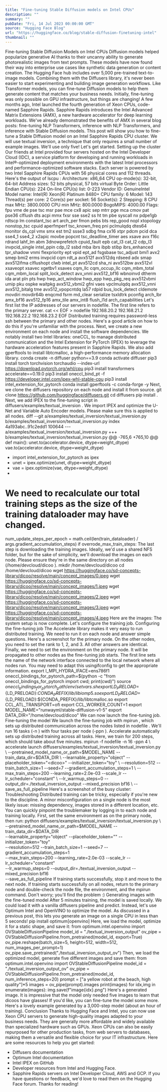```yaml
---
title: "Fine-tuning Stable Diffusion models on Intel CPUs"
description: ""
summary: ""
pubDate: "Fri, 14 Jul 2023 00:00:00 GMT"
source: "Hugging Face Blog"
url: "https://huggingface.co/blog/stable-diffusion-finetuning-intel"
thumbnail: ""
---
```


Fine-tuning Stable Diffusion Models on Intel CPUs
Diffusion models helped popularize generative AI thanks to their uncanny ability to generate photorealistic images from text prompts. These models have now found their way into enterprise use cases like synthetic data generation or content creation. The Hugging Face hub includes over 5,000 pre-trained text-to-image models. Combining them with the Diffusers library, it's never been easier to start experimenting and building image generation workflows.
Like Transformer models, you can fine-tune Diffusion models to help them generate content that matches your business needs. Initially, fine-tuning was only possible on GPU infrastructure, but things are changing! A few months ago, Intel launched the fourth generation of Xeon CPUs, code-named Sapphire Rapids. Sapphire Rapids introduces the Intel Advanced Matrix Extensions (AMX), a new hardware accelerator for deep learning workloads. We've already demonstrated the benefits of AMX in several blog posts: fine-tuning NLP Transformers, inference with NLP Transformers, and inference with Stable Diffusion models.
This post will show you how to fine-tune a Stable Diffusion model on an Intel Sapphire Rapids CPU cluster. We will use textual inversion, a technique that only requires a small number of example images. We'll use only five!
Let's get started.
Setting up the cluster
Our friends at Intel provided four servers hosted on the Intel Developer Cloud (IDC), a service platform for developing and running workloads in Intel®-optimized deployment environments with the latest Intel processors and performance-optimized software stacks.
Each server is powered by two Intel Sapphire Rapids CPUs with 56 physical cores and 112 threads. Here's the output of lscpu
:
Architecture: x86_64
CPU op-mode(s): 32-bit, 64-bit
Address sizes: 52 bits physical, 57 bits virtual
Byte Order: Little Endian
CPU(s): 224
On-line CPU(s) list: 0-223
Vendor ID: GenuineIntel
Model name: Intel(R) Xeon(R) Platinum 8480+
CPU family: 6
Model: 143
Thread(s) per core: 2
Core(s) per socket: 56
Socket(s): 2
Stepping: 8
CPU max MHz: 3800.0000
CPU min MHz: 800.0000
BogoMIPS: 4000.00
Flags: fpu vme de pse tsc msr pae mce cx8 apic sep mtrr pge mca cmov pat pse36 clflush dts acpi mmx fxsr sse sse2 ss ht tm pbe syscall nx pdpe1gb rdtscp lm constant_tsc art arch_per fmon pebs bts rep_good nopl xtopology nonstop_tsc cpuid aperfmperf tsc_known_freq pni pclmulqdq dtes64 monitor ds_cpl vmx smx est tm2 ssse3 sdbg fma cx16 xtpr pdcm pcid dca sse4_1 sse4_2 x2apic movbe popcnt tsc_deadline_timer aes xsave avx f16c rdrand lahf_lm abm 3dnowprefetch cpuid_fault epb cat_l3 cat_l2 cdp_l3 invpcid_single intel_ppin cdp_l2 ssbd mba ibrs ibpb stibp ibrs_enhanced tpr_shadow vnmi flexpriority ept vpid ept_ad fsgsbase tsc_adjust bmi1 avx2 smep bmi2 erms invpcid cqm rdt_a avx512f avx512dq rdseed adx smap avx512ifma clflushopt clwb intel_pt avx512cd sha_ni avx512bw avx512vl xsaveopt xsavec xgetbv1 xsaves cqm_llc cqm_occup_llc cqm_mbm_total cqm_mbm_local split_lock_detect avx_vnni avx512_bf16 wbnoinvd dtherm ida arat pln pts hwp hwp_act_window hwp_epp hwp_pkg_req avx512vbmi umip pku ospke waitpkg avx512_vbmi2 gfni vaes vpclmulqdq avx512_vnni avx512_bitalg tme avx512_vpopcntdq la57 rdpid bus_lock_detect cldemote movdiri movdir64b enqcmd fsrm md_clear serialize tsxldtrk pconfig arch_lbr amx_bf16 avx512_fp16 amx_tile amx_int8 flush_l1d arch_capabilities
Let's first list the IP addresses of our servers in nodefile.
The first line refers to the primary server.
cat << EOF > nodefile
192.168.20.2
192.168.21.2
192.168.22.2
192.168.23.2
EOF
Distributed training requires password-less ssh
between the primary and other nodes. Here's a good article on how to do this if you're unfamiliar with the process.
Next, we create a new environment on each node and install the software dependencies. We notably install two Intel libraries: oneCCL, to manage distributed communication and the Intel Extension for PyTorch (IPEX) to leverage the hardware acceleration features present in Sapphire Rapids. We also add gperftools
to install libtcmalloc,
a high-performance memory allocation library.
conda create -n diffuser python==3.9
conda activate diffuser
pip3 install torch torchvision torchaudio --index-url https://download.pytorch.org/whl/cpu
pip3 install transformers accelerate==0.19.0
pip3 install oneccl_bind_pt -f https://developer.intel.com/ipex-whl-stable-cpu
pip3 install intel_extension_for_pytorch
conda install gperftools -c conda-forge -y
Next, we clone the diffusers repository on each node and install it from source.
git clone https://github.com/huggingface/diffusers.git
cd diffusers
pip install .
Next, we add IPEX to the fine-tuning script in diffusers/examples/textual_inversion
. We import IPEX and optimize the U-Net and Variable Auto Encoder models. Please make sure this is applied to all nodes.
diff --git a/examples/textual_inversion/textual_inversion.py b/examples/textual_inversion/textual_inversion.py
index 4a193abc..91c2edd1 100644
--- a/examples/textual_inversion/textual_inversion.py
+++ b/examples/textual_inversion/textual_inversion.py
@@ -765,6 +765,10 @@ def main():
unet.to(accelerator.device, dtype=weight_dtype)
vae.to(accelerator.device, dtype=weight_dtype)
+ import intel_extension_for_pytorch as ipex
+ unet = ipex.optimize(unet, dtype=weight_dtype)
+ vae = ipex.optimize(vae, dtype=weight_dtype)
+
# We need to recalculate our total training steps as the size of the training dataloader may have changed.
num_update_steps_per_epoch = math.ceil(len(train_dataloader) / args.gradient_accumulation_steps)
if overrode_max_train_steps:
The last step is downloading the training images. Ideally, we'd use a shared NFS folder, but for the sake of simplicity, we'll download the images on each node. Please ensure they're in the same directory on all nodes (/home/devcloud/dicoo
).
mkdir /home/devcloud/dicoo
cd /home/devcloud/dicoo
wget https://huggingface.co/sd-concepts-library/dicoo/resolve/main/concept_images/0.jpeg
wget https://huggingface.co/sd-concepts-library/dicoo/resolve/main/concept_images/1.jpeg
wget https://huggingface.co/sd-concepts-library/dicoo/resolve/main/concept_images/2.jpeg
wget https://huggingface.co/sd-concepts-library/dicoo/resolve/main/concept_images/3.jpeg
wget https://huggingface.co/sd-concepts-library/dicoo/resolve/main/concept_images/4.jpeg
Here are the images:
The system setup is now complete. Let's configure the training job.
Configuring the fine-tuning job
The Accelerate library makes it very easy to run distributed training. We need to run it on each node and answer simple questions.
Here's a screenshot for the primary node. On the other nodes, you need to set the rank to 1, 2, and 3. All other answers are identical.
Finally, we need to set the environment on the primary node. It will be propagated to other nodes as the fine-tuning job starts. The first line sets the name of the network interface connected to the local network where all nodes run. You may need to adapt this usingifconfig
to get the appropriate information.
export I_MPI_HYDRA_IFACE=ens786f1
oneccl_bindings_for_pytorch_path=$(python -c "from oneccl_bindings_for_pytorch import cwd; print(cwd)")
source $oneccl_bindings_for_pytorch_path/env/setvars.sh
export LD_PRELOAD=${LD_PRELOAD}:${CONDA_PREFIX}/lib/libiomp5.so
export LD_PRELOAD=${LD_PRELOAD}:${CONDA_PREFIX}/lib/libtcmalloc.so
export CCL_ATL_TRANSPORT=ofi
export CCL_WORKER_COUNT=1
export MODEL_NAME="runwayml/stable-diffusion-v1-5"
export DATA_DIR="/home/devcloud/dicoo"
We can now launch the fine-tuning job.
Fine-tuning the model
We launch the fine-tuning job with mpirun
, which sets up distributed communication across the nodes listed in nodefile
. We'll run 16 tasks (-n
) with four tasks per node (-ppn
). Accelerate
automatically sets up distributed training across all tasks.
Here, we train for 200 steps, which should take about five minutes.
mpirun -f nodefile -n 16 -ppn 4 \
accelerate launch diffusers/examples/textual_inversion/textual_inversion.py \
--pretrained_model_name_or_path=$MODEL_NAME --train_data_dir=$DATA_DIR \
--learnable_property="object" --placeholder_token="<dicoo>" --initializer_token="toy" \
--resolution=512 --train_batch_size=1 --seed=7 --gradient_accumulation_steps=1 \
--max_train_steps=200 --learning_rate=2.0e-03 --scale_lr --lr_scheduler="constant" \
--lr_warmup_steps=0 --output_dir=./textual_inversion_output --mixed_precision bf16 \
--save_as_full_pipeline
Here's a screenshot of the busy cluster:
Troubleshooting
Distributed training can be tricky, especially if you're new to the discipline. A minor misconfiguration on a single node is the most likely issue: missing dependency, images stored in a different location, etc.
You can quickly pinpoint the troublemaker by logging in to each node and training locally. First, set the same environment as on the primary node, then run:
python diffusers/examples/textual_inversion/textual_inversion.py \
--pretrained_model_name_or_path=$MODEL_NAME --train_data_dir=$DATA_DIR \
--learnable_property="object" --placeholder_token="<dicoo>" --initializer_token="toy" \
--resolution=512 --train_batch_size=1 --seed=7 --gradient_accumulation_steps=1 \
--max_train_steps=200 --learning_rate=2.0e-03 --scale_lr --lr_scheduler="constant" \
--lr_warmup_steps=0 --output_dir=./textual_inversion_output --mixed_precision bf16 \
--save_as_full_pipeline
If training starts successfully, stop it and move to the next node. If training starts successfully on all nodes, return to the primary node and double-check the node file, the environment, and the mpirun
command. Don't worry; you'll find the problem :)
Generating images with the fine-tuned model
After 5 minutes training, the model is saved locally. We could load it with a vanilla diffusers
pipeline and predict. Instead, let's use Optimum Intel and OpenVINO to optimize the model. As discussed in a previous post, this lets you generate an image on a single CPU in less than 5 seconds!
pip install optimum[openvino]
Here, we load the model, optimize it for a static shape, and save it:
from optimum.intel.openvino import OVStableDiffusionPipeline
model_id = "./textual_inversion_output"
ov_pipe = OVStableDiffusionPipeline.from_pretrained(model_id, export=True)
ov_pipe.reshape(batch_size=5, height=512, width=512, num_images_per_prompt=1)
ov_pipe.save_pretrained("./textual_inversion_output_ov")
Then, we load the optimized model, generate five different images and save them:
from optimum.intel.openvino import OVStableDiffusionPipeline
model_id = "./textual_inversion_output_ov"
ov_pipe = OVStableDiffusionPipeline.from_pretrained(model_id, num_inference_steps=20)
prompt = ["a yellow <dicoo> robot at the beach, high quality"]*5
images = ov_pipe(prompt).images
print(images)
for idx,img in enumerate(images):
img.save(f"image{idx}.png")
Here's a generated image. It is impressive that the model only needed five images to learn that dicoos have glasses!
If you'd like, you can fine-tune the model some more. Here's a lovely example generated by a 3,000-step model (about an hour of training).
Conclusion
Thanks to Hugging Face and Intel, you can now use Xeon CPU servers to generate high-quality images adapted to your business needs. They are generally more affordable and widely available than specialized hardware such as GPUs. Xeon CPUs can also be easily repurposed for other production tasks, from web servers to databases, making them a versatile and flexible choice for your IT infrastructure.
Here are some resources to help you get started:
- Diffusers documentation
- Optimum Intel documentation
- Intel IPEX on GitHub
- Developer resources from Intel and Hugging Face.
- Sapphire Rapids servers on Intel Developer Cloud, AWS and GCP.
If you have questions or feedback, we'd love to read them on the Hugging Face forum.
Thanks for reading!